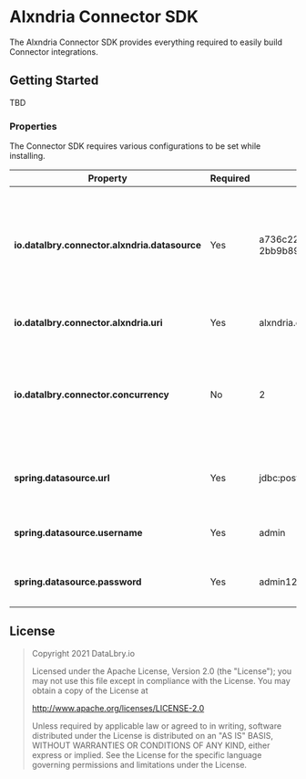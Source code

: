 # Alxndria Connector SDK

The Alxndria Connector SDK provides everything required to easily build Connector integrations.

## Getting Started
TBD

### Properties
The Connector SDK requires various configurations to be set while installing.

| Property | Required | Example| Default | Description |
| --- | --- | --- | --- | --- |
| **io.datalbry.connector.alxndria.datasource** | Yes | a736c224-aa4d-457b-ae7f-2bb9b890d17d | - | The Alxndria datasource to use for synchronization. There must always be a 1:1 relationship between Connector and Datasource. |
| **io.datalbry.connector.alxndria.uri**        | Yes | alxndria.datalbry.io | - | The URI to the Alxndria instance. |
| **io.datalbry.connector.concurrency**         | No | 2 | 1 | The Concurrency level of the Connector. 2 will result into having two parallel worker per connector instance. |
| **spring.datasource.url**                     | Yes | jdbc:postgresql://host:port/database | - | The Postgres database to store the traversal information in |
| **spring.datasource.username**                | Yes | admin | - | The user to authenticate to the database with |
| **spring.datasource.password**                | Yes | admin123 | - | The password to authenticate to the database with |

## License
>Copyright 2021 DataLbry.io
>
>Licensed under the Apache License, Version 2.0 (the "License");
>you may not use this file except in compliance with the License.
>You may obtain a copy of the License at
>
>http://www.apache.org/licenses/LICENSE-2.0
>
>Unless required by applicable law or agreed to in writing, software
>distributed under the License is distributed on an "AS IS" BASIS,
>WITHOUT WARRANTIES OR CONDITIONS OF ANY KIND, either express or implied.
>See the License for the specific language governing permissions and
>limitations under the License.

